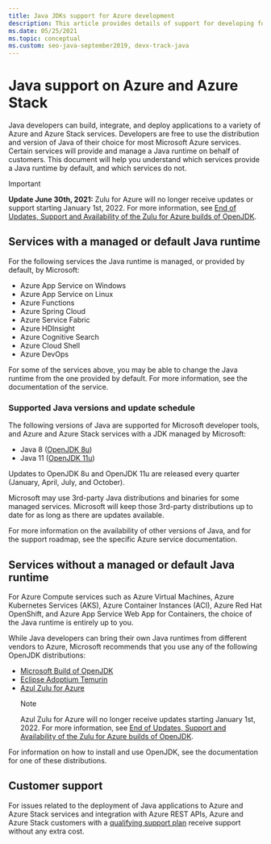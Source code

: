 ```yaml
---
title: Java JDKs support for Azure development
description: This article provides details of support for developing for or deploying Java applications to Azure and Azure Stack.
ms.date: 05/25/2021
ms.topic: conceptual
ms.custom: seo-java-september2019, devx-track-java
---
```


# Java support on Azure and Azure Stack

Java developers can build, integrate, and deploy applications to a variety of Azure and Azure Stack services. Developers are free to use the distribution and version of Java of their choice for most Microsoft Azure services. Certain services will provide and manage a Java runtime on behalf of customers. This document will help you understand which services provide a Java runtime by default, and which services do not.

> [!IMPORTANT]
> **Update June 30th, 2021:** Zulu for Azure will no longer receive updates or support starting January 1st, 2022. For more information, see [End of Updates, Support and Availability of the Zulu for Azure builds of OpenJDK](https://devblogs.microsoft.com/java/end-of-updates-support-and-availability-of-zulu-for-azure/).

## Services with a managed or default Java runtime

For the following services the Java runtime is managed, or provided by default, by Microsoft:

* Azure App Service on Windows
* Azure App Service on Linux
* Azure Functions
* Azure Spring Cloud
* Azure Service Fabric
* Azure HDInsight
* Azure Cognitive Search
* Azure Cloud Shell
* Azure DevOps

For some of the services above, you may be able to change the Java runtime from the one provided by default. For more information, see the documentation of the service.

### Supported Java versions and update schedule

The following versions of Java are supported for Microsoft developer tools, and Azure and Azure Stack services with a JDK managed by Microsoft:

* Java 8 ([OpenJDK 8u](https://wiki.openjdk.java.net/display/jdk8u)) 
* Java 11 ([OpenJDK 11u](https://wiki.openjdk.java.net/display/JDKUpdates/JDK11u))

Updates to OpenJDK 8u and OpenJDK 11u are released every quarter (January, April, July, and October). 

Microsoft may use 3rd-party Java distributions and binaries for some managed services. Microsoft will keep those 3rd-party distributions up to date for as long as there are updates available.

For more information on the availability of other versions of Java, and for the support roadmap, see the specific Azure service documentation.

## Services without a managed or default Java runtime

For Azure Compute services such as Azure Virtual Machines, Azure Kubernetes Services (AKS), Azure Container Instances (ACI), Azure Red Hat OpenShift, and Azure App Service Web App for Containers, the choice of the Java runtime is entirely up to you.

While Java developers can bring their own Java runtimes from different vendors to Azure, Microsoft recommends that you use any of the following OpenJDK distributions:

* [Microsoft Build of OpenJDK](https://www.microsoft.com/openjdk)
* [Eclipse Adoptium Temurin](https://www.adoptium.net)
* [Azul Zulu for Azure](https://www.azul.com/downloads/azure-only/zulu/)
   > [!NOTE]
   > Azul Zulu for Azure will no longer receive updates starting January 1st, 2022. For more information, see [End of Updates, Support and Availability of the Zulu for Azure builds of OpenJDK](https://devblogs.microsoft.com/java/end-of-updates-support-and-availability-of-zulu-for-azure/).

For information on how to install and use OpenJDK, see the documentation for one of these distributions.

## Customer support

For issues related to the deployment of Java applications to Azure and Azure Stack services and integration with Azure REST APIs, Azure and Azure Stack customers with a [qualifying support plan](https://azure.microsoft.com/en-ca/support/plans/) receive support without any extra cost.
